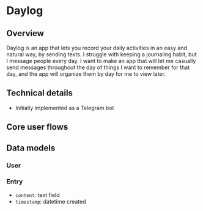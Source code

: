 # Daylog

## Overview
Daylog is an app that lets you record your daily activities in an easy and natural way, by sending texts. I struggle with keeping a journaling habit, but I message people every day. I want to make an app that will let me casually send messages throughout the day of things I want to remember for that day, and the app will organize them by day for me to view later. 

## Technical details 
- Initially implemented as a Telegram bot

## Core user flows


## Data models
### User


### Entry
- `content`: text field
- `timestamp`: datetime created